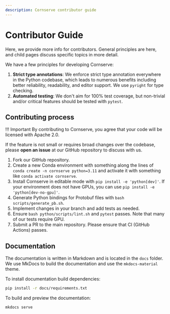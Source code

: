 ```yaml
---
description: Cornserve contributor guide
---
```


# Contributor Guide

Here, we provide more info for contributors.
General principles are here, and child pages discuss specific topics in more detail.

We have a few principles for developing Cornserve:

1. **Strict type annotations**: We enforce strict type annotation everywhere in the Python codebase, which leads to numerous benefits including better reliability, readability, and editor support. We use `pyright` for type checking.
1. **Automated testing**: We don't aim for 100% test coverage, but non-trivial and/or critical features should be tested with `pytest`.

## Contributing process

!!! Important
    By contributing to Cornserve, you agree that your code will be licensed with Apache 2.0.

If the feature is not small or requires broad changes over the codebase, please **open an issue** at our GitHub repository to discuss with us.

1. Fork our GitHub repository.
1. Create a new Conda environment with something along the lines of `conda create -n cornserve python=3.11` and activate it with something like `conda activate cornserve`.
1. Install Cornserve in editable mode with `pip install -e 'python[dev]'`. If your environment does not have GPUs, you can use `pip install -e 'python[dev-no-gpu]'`.
1. Generate Python bindings for Protobuf files with `bash scripts/generate_pb.sh`.
1. Implement changes in your branch and add tests as needed.
1. Ensure `bash python/scripts/lint.sh` and `pytest` passes. Note that many of our tests require GPU.
1. Submit a PR to the main repository. Please ensure that CI (GitHub Actions) passes.

## Documentation

The documentation is written in Markdown and is located in the `docs` folder.
We use MkDocs to build the documentation and use the `mkdocs-material` theme.

To install documentation build dependencies:

```bash
pip install -r docs/requirements.txt
```

To build and preview the documentation:

```bash
mkdocs serve
```
